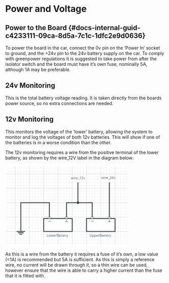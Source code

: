 # Power and Voltage

## Power to the Board {#docs-internal-guid-c4233111-09ca-8d5a-7c1c-1dfc2e9d0636}

To power the board in the car, connect the 0v pin on the ‘Power In’ socket to ground, and the +24v pin to the 24v battery supply on the car. To comply with greenpower regulations it is suggested to take power from after the isolator switch and the board must have it’s own fuse, nominally 5A, although 1A may be preferable.

## 24v Monitoring

This is the total battery voltage reading. It is taken directly from the boards power source, so no extra connections are needed.

## 12v Monitoring

This monitors the voltage of the ‘lower’ battery, allowing the system to monitor and log the voltages of both 12v batteries. This will show if one of the batteries is in a worse condition than the other.

The 12v monitoring requires a wire from the positive terminal of the lower battery, as shown by the wire\_12V label in the diagram below:

![](../.gitbook/assets/screenshot-from-2017-11-29-22-00-19.png)

As this is a wire from the battery it requires a fuse of it’s own, a low value \(&lt;1A\) is recommended but 5A is sufficient. As this is simply a reference wire, no current will be drawn through it, so a thin wire can be used, however ensure that the wire is able to carry a higher current than the fuse that it is fitted with.

